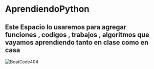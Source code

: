# AprendiendoPython
 ## Este Espacio lo usaremos para agregar funciones , codigos , trabajos , algoritmos que vayamos aprendiendo tanto en clase como en casa
![BoatCode404](https://github.com/BoatCode404/AprendiendoPython/assets/166348131/a52d78eb-8861-4774-92a6-ca231b6feedc)
<!--
#Comience creando un archivo nuevo o cargando un archivo existente . Recomendamos que cada repositorio incluya README , LICENSE y .gitignore .
